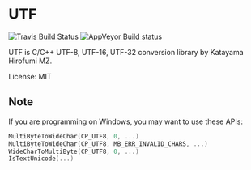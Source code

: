 # UTF

[![Travis Build Status](https://travis-ci.org/katahiromz/UTF.svg?branch=master)](https://travis-ci.org/katahiromz/UTF)
[![AppVeyor Build status](https://ci.appveyor.com/api/projects/status/o1vl6i1pd35sw2n6?svg=true)](https://ci.appveyor.com/project/katahiromz/utf)

UTF is C/C++ UTF-8, UTF-16, UTF-32 conversion library by Katayama Hirofumi MZ.

License: MIT

## Note

If you are programming on Windows, you may want to use these APIs:

```c
MultiByteToWideChar(CP_UTF8, 0, ...)
MultiByteToWideChar(CP_UTF8, MB_ERR_INVALID_CHARS, ...)
WideCharToMultiByte(CP_UTF8, 0, ...)
IsTextUnicode(...)
```
